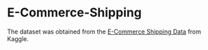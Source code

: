 # E-Commerce-Shipping
The dataset was obtained from the <a href ="E-Commerce Shipping Data">E-Commerce Shipping Data</a> from Kaggle.
